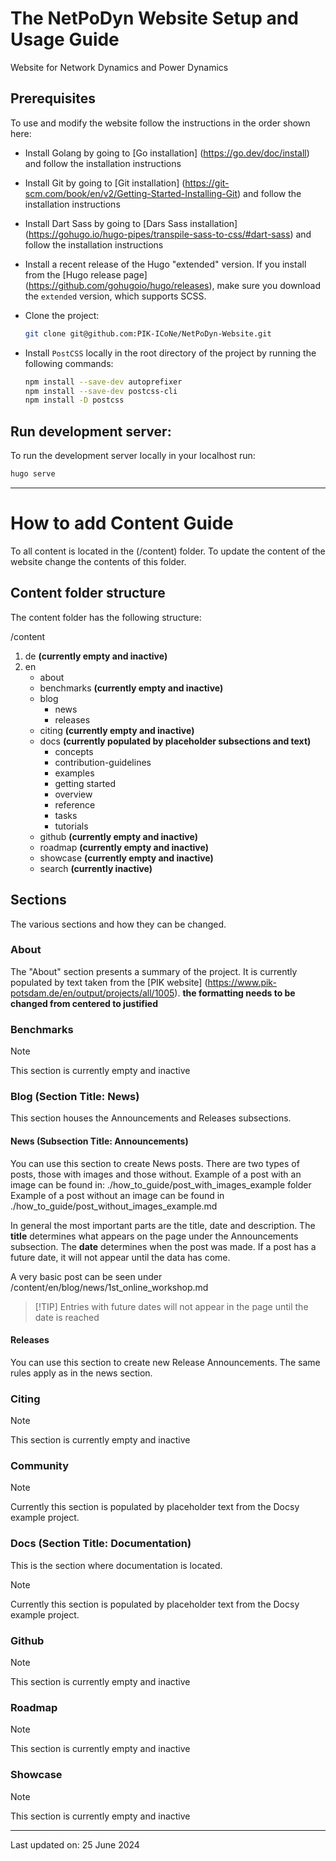 # The NetPoDyn Website Setup and Usage Guide
Website for Network Dynamics and Power Dynamics


## Prerequisites

To use and modify the website follow the instructions in the order shown here:

- Install Golang by going to [Go installation] (https://go.dev/doc/install) and follow the installation instructions

- Install Git by going to [Git installation] (https://git-scm.com/book/en/v2/Getting-Started-Installing-Git) 
and follow the installation instructions

- Install Dart Sass by going to [Dars Sass installation] (https://gohugo.io/hugo-pipes/transpile-sass-to-css/#dart-sass)
and follow the installation instructions

- Install a recent release of the Hugo "extended" version. If you install from the [Hugo release page]
  (https://github.com/gohugoio/hugo/releases), make sure you download the `extended` version, which supports SCSS.

- Clone the project:
  ```sh
  git clone git@github.com:PIK-ICoNe/NetPoDyn-Website.git
  ```

- Install `PostCSS` locally in the root directory of the project by running the following commands:
  ```sh
  npm install --save-dev autoprefixer
  npm install --save-dev postcss-cli
  npm install -D postcss
  ```


## Run development server:

To run the development server locally in your localhost run:
  ```sh
  hugo serve
  ```
 
 
 
----------------------------------------------------------------------------------------------------------------------------------
# How to add Content Guide

To all content is located in the (/content) folder. To update the content of the website change the contents of this 
folder.


## Content folder structure

The content folder has the following structure:

/content
1. de __(currently empty and inactive)__
2. en
    - about 
    - benchmarks __(currently empty and inactive)__
    - blog
        - news
        - releases
    - citing __(currently empty and inactive)__
    - docs __(currently populated by placeholder subsections and text)__
        - concepts
        - contribution-guidelines
        - examples
        - getting started
        - overview
        - reference
        - tasks
        - tutorials
    - github __(currently empty and inactive)__
    - roadmap __(currently empty and inactive)__
    - showcase __(currently empty and inactive)__
    - search __(currently inactive)__


## Sections

The various sections and how they can be changed.


### About

The "About" section presents a summary of the project. It is currently populated by text taken from the [PIK website]
(https://www.pik-potsdam.de/en/output/projects/all/1005). 
__the formatting needs to be changed from centered to justified__


### Benchmarks

> [!NOTE] 
> This section is currently empty and inactive


### Blog (Section Title: News)

This section houses the Announcements and Releases subsections. 

#### News (Subsection Title: Announcements)

You can use this section to create News posts. 
There are two types of posts, those with images and those without. 
Example of a post with an image can be found in: ./how_to_guide/post_with_images_example folder
Example of a post without an image can be found in ./how_to_guide/post_without_images_example.md

In general the most important parts are the title, date and description. 
The **title** determines what appears on the page under the Announcements subsection. 
The **date** determines when the post was made. If a post has a future date, it will not appear until the data has come.

A very basic post can be seen under /content/en/blog/news/1st_online_workshop.md

> [!TIP] Entries with future dates will not appear in the page until the date is reached


#### Releases

You can use this section to create new Release Announcements. The same rules apply as in the news section.



### Citing

> [!NOTE]
> This section is currently empty and inactive


### Community

> [!NOTE] 
> Currently this section is populated by placeholder text from the Docsy example project.


### Docs (Section Title: Documentation)

This is the section where documentation is located.
> [!NOTE] 
> Currently this section is populated by placeholder text from the Docsy example project.


### Github

> [!NOTE] 
> This section is currently empty and inactive


### Roadmap

> [!NOTE] 
> This section is currently empty and inactive


### Showcase

> [!NOTE] 
> This section is currently empty and inactive

------------------------------------------------------------------------------------------------------------------------------------------------------------------------------------------------------------
Last updated on: 25 June 2024

